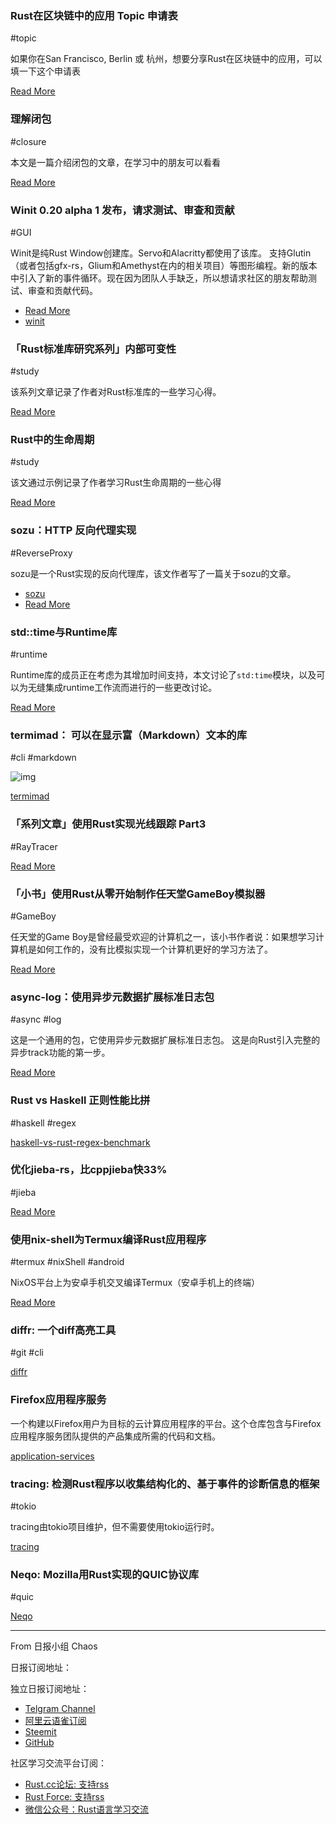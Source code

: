 ### Rust在区块链中的应用 Topic 申请表

#topic

如果你在San Francisco, Berlin 或 杭州，想要分享Rust在区块链中的应用，可以填一下这个申请表

[Read More](https://docs.google.com/forms/d/e/1FAIpQLSdqDDPv6WylWCel8j5oorm3U5M1wtQJ7gYLsw_Ng6IcDcDSBg/viewform)

### 理解闭包

#closure

本文是一篇介绍闭包的文章，在学习中的朋友可以看看

[Read More](https://medium.com/swlh/understanding-closures-in-rust-21f286ed1759)

### Winit 0.20 alpha 1 发布，请求测试、审查和贡献

#GUI

Winit是纯Rust Window创建库。Servo和Alacritty都使用了该库。 支持Glutin（或者包括gfx-rs，Glium和Amethyst在内的相关项目）等图形编程。新的版本中引入了新的事件循环。现在因为团队人手缺乏，所以想请求社区的朋友帮助测试、审查和贡献代码。

- [Read More](https://users.rust-lang.org/t/winit-0-20-the-state-of-windowing-in-rust-and-a-request-for-help/29485)
- [winit](https://github.com/rust-windowing/winit)

### 「Rust标准库研究系列」内部可变性

#study

该系列文章记录了作者对Rust标准库的一些学习心得。

[Read More](https://ehsanmkermani.com/2019/06/18/rust-std-study-series-interior-mutability/)

### Rust中的生命周期

#study

该文通过示例记录了作者学习Rust生命周期的一些心得

[Read More](https://medium.com/@richardanaya/a-journey-through-rust-lifetimes-5a08782c7091)

### sozu：HTTP 反向代理实现

#ReverseProxy

sozu是一个Rust实现的反向代理库，该文作者写了一篇关于sozu的文章。

- [sozu](https://github.com/sozu-proxy/sozu)
- [Read More](https://medium.com/swlh/writing-a-proxy-in-rust-and-why-it-is-the-language-of-the-future-265d8bf7c6d2)

### std::time与Runtime库

#runtime

Runtime库的成员正在考虑为其增加时间支持，本文讨论了`std:time`模块，以及可以为无缝集成runtime工作流而进行的一些更改讨论。

[Read More](https://blog.yoshuawuyts.com/std-time/)


### termimad： 可以在显示富（Markdown）文本的库

#cli #markdown

![img](https://github.com/Canop/termimad/blob/master/doc/text.png)

[termimad](https://github.com/Canop/termimad)

### 「系列文章」使用Rust实现光线跟踪 Part3

#RayTracer

[Read More](https://canmom.github.io/programming/graphics/raytracer/rust-raytracer-part-3)

### 「小书」使用Rust从零开始制作任天堂GameBoy模拟器

#GameBoy

任天堂的Game Boy是曾经最受欢迎的计算机之一，该小书作者说：如果想学习计算机是如何工作的，没有比模拟实现一个计算机更好的学习方法了。

[Read More](https://blog.ryanlevick.com/DMG-01/public/book/)

### async-log：使用异步元数据扩展标准日志包

#async #log

这是一个通用的包，它使用异步元数据扩展标准日志包。 这是向Rust引入完整的异步track功能的第一步。

[Read More](https://blog.yoshuawuyts.com/async-log/)

### Rust vs Haskell 正则性能比拼

#haskell #regex

[haskell-vs-rust-regex-benchmark](https://github.com/bennydictor/haskell-vs-rust-regex-benchmark/)

### 优化jieba-rs，比cppjieba快33%

#jieba

[Read More](https://blog.paulme.ng/posts/2019-06-30-optimizing-jieba-rs-to-be-33percents-faster-than-cppjieba.html)

### 使用nix-shell为Termux编译Rust应用程序

#termux #nixShell #android

NixOS平台上为安卓手机交叉编译Termux（安卓手机上的终端）

[Read More](https://blog.geemili.xyz/blog/rust-app-on-termux-with-nix/)

### diffr: 一个diff高亮工具

#git #cli

[diffr](https://github.com/mookid/diffr)

### Firefox应用程序服务

一个构建以Firefox用户为目标的云计算应用程序的平台。这个仓库包含与Firefox应用程序服务团队提供的产品集成所需的代码和文档。

[application-services](https://github.com/mozilla/application-services)

### tracing: 检测Rust程序以收集结构化的、基于事件的诊断信息的框架

#tokio

tracing由tokio项目维护，但不需要使用tokio运行时。

[tracing](https://github.com/tokio-rs/tracing)

### Neqo: Mozilla用Rust实现的QUIC协议库

#quic

[Neqo](https://github.com/mozilla/neqo)

---

From 日报小组 Chaos 

日报订阅地址：

独立日报订阅地址：
- [Telgram Channel](https://t.me/rust_daily_news )
- [阿里云语雀订阅](https://www.yuque.com/chaosbot/rustnews)
- [Steemit](https://steemit.com/@blackanger)
- [GitHub](https://github.com/RustStudy/rust_daily_news)

社区学习交流平台订阅：
- [Rust.cc论坛: 支持rss](https://rust.cc)
- [Rust Force: 支持rss](https://rustforce.net/)
- [微信公众号：Rust语言学习交流](https://rust.cc/article?id=ed7c9379-d681-47cb-9532-0db97d883f62)
